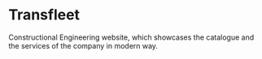 # Transfleet

Constructional Engineering website, which showcases the catalogue and the services of the company in modern way.
